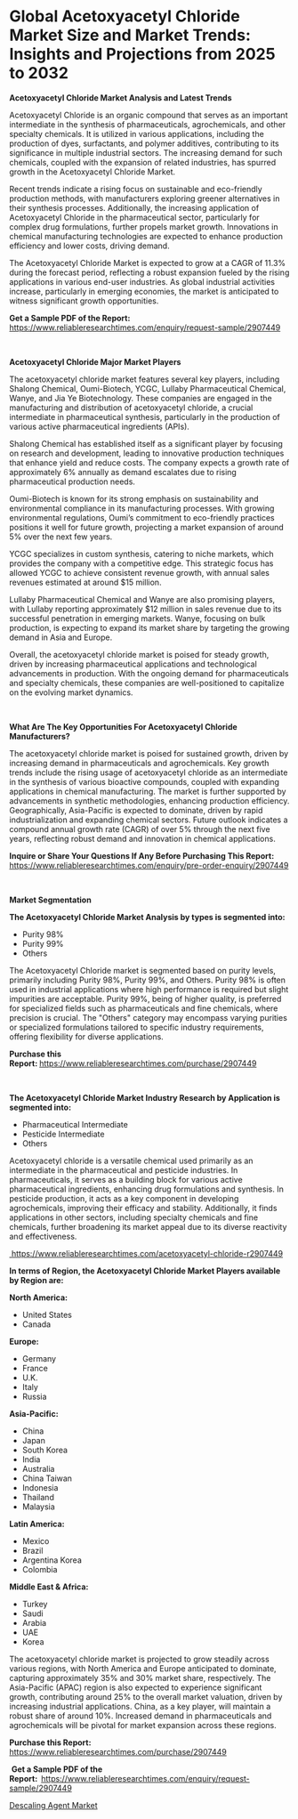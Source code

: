 <p><h1>Global Acetoxyacetyl Chloride Market Size and Market Trends: Insights and Projections from 2025 to 2032</h1></p><p><strong>Acetoxyacetyl Chloride Market Analysis and Latest Trends</strong></p>
<p><p>Acetoxyacetyl Chloride is an organic compound that serves as an important intermediate in the synthesis of pharmaceuticals, agrochemicals, and other specialty chemicals. It is utilized in various applications, including the production of dyes, surfactants, and polymer additives, contributing to its significance in multiple industrial sectors. The increasing demand for such chemicals, coupled with the expansion of related industries, has spurred growth in the Acetoxyacetyl Chloride Market.</p><p>Recent trends indicate a rising focus on sustainable and eco-friendly production methods, with manufacturers exploring greener alternatives in their synthesis processes. Additionally, the increasing application of Acetoxyacetyl Chloride in the pharmaceutical sector, particularly for complex drug formulations, further propels market growth. Innovations in chemical manufacturing technologies are expected to enhance production efficiency and lower costs, driving demand.</p><p>The Acetoxyacetyl Chloride Market is expected to grow at a CAGR of 11.3% during the forecast period, reflecting a robust expansion fueled by the rising applications in various end-user industries. As global industrial activities increase, particularly in emerging economies, the market is anticipated to witness significant growth opportunities.</p></p>
<p><strong>Get a Sample PDF of the Report:&nbsp;</strong> <a href="https://www.reliableresearchtimes.com/enquiry/request-sample/2907449?utm_campaign=3088&utm_medium=2&utm_source=Github&utm_content=ia&utm_term=12032025&utm_id=acetoxyacetyl-chloride">https://www.reliableresearchtimes.com/enquiry/request-sample/2907449</a></p>
<p>&nbsp;</p>
<p><strong>Acetoxyacetyl Chloride Major Market Players</strong></p>
<p><p>The acetoxyacetyl chloride market features several key players, including Shalong Chemical, Oumi-Biotech, YCGC, Lullaby Pharmaceutical Chemical, Wanye, and Jia Ye Biotechnology. These companies are engaged in the manufacturing and distribution of acetoxyacetyl chloride, a crucial intermediate in pharmaceutical synthesis, particularly in the production of various active pharmaceutical ingredients (APIs).</p><p>Shalong Chemical has established itself as a significant player by focusing on research and development, leading to innovative production techniques that enhance yield and reduce costs. The company expects a growth rate of approximately 6% annually as demand escalates due to rising pharmaceutical production needs.</p><p>Oumi-Biotech is known for its strong emphasis on sustainability and environmental compliance in its manufacturing processes. With growing environmental regulations, Oumi’s commitment to eco-friendly practices positions it well for future growth, projecting a market expansion of around 5% over the next few years.</p><p>YCGC specializes in custom synthesis, catering to niche markets, which provides the company with a competitive edge. This strategic focus has allowed YCGC to achieve consistent revenue growth, with annual sales revenues estimated at around $15 million.</p><p>Lullaby Pharmaceutical Chemical and Wanye are also promising players, with Lullaby reporting approximately $12 million in sales revenue due to its successful penetration in emerging markets. Wanye, focusing on bulk production, is expecting to expand its market share by targeting the growing demand in Asia and Europe.</p><p>Overall, the acetoxyacetyl chloride market is poised for steady growth, driven by increasing pharmaceutical applications and technological advancements in production. With the ongoing demand for pharmaceuticals and specialty chemicals, these companies are well-positioned to capitalize on the evolving market dynamics.</p></p>
<p>&nbsp;</p>
<p><strong>What Are The Key Opportunities For Acetoxyacetyl Chloride Manufacturers?</strong></p>
<p><p>The acetoxyacetyl chloride market is poised for sustained growth, driven by increasing demand in pharmaceuticals and agrochemicals. Key growth trends include the rising usage of acetoxyacetyl chloride as an intermediate in the synthesis of various bioactive compounds, coupled with expanding applications in chemical manufacturing. The market is further supported by advancements in synthetic methodologies, enhancing production efficiency. Geographically, Asia-Pacific is expected to dominate, driven by rapid industrialization and expanding chemical sectors. Future outlook indicates a compound annual growth rate (CAGR) of over 5% through the next five years, reflecting robust demand and innovation in chemical applications.</p></p>
<p><strong>Inquire or Share Your Questions If Any Before Purchasing This Report:</strong> <a href="https://www.reliableresearchtimes.com/enquiry/pre-order-enquiry/2907449?utm_campaign=3088&utm_medium=2&utm_source=Github&utm_content=ia&utm_term=12032025&utm_id=acetoxyacetyl-chloride">https://www.reliableresearchtimes.com/enquiry/pre-order-enquiry/2907449</a></p>
<p>&nbsp;</p>
<p><strong>Market Segmentation</strong></p>
<p><strong>The Acetoxyacetyl Chloride Market Analysis by types is segmented into:</strong></p>
<p><ul><li>Purity 98%</li><li>Purity 99%</li><li>Others</li></ul></p>
<p><p>The Acetoxyacetyl Chloride market is segmented based on purity levels, primarily including Purity 98%, Purity 99%, and Others. Purity 98% is often used in industrial applications where high performance is required but slight impurities are acceptable. Purity 99%, being of higher quality, is preferred for specialized fields such as pharmaceuticals and fine chemicals, where precision is crucial. The "Others" category may encompass varying purities or specialized formulations tailored to specific industry requirements, offering flexibility for diverse applications.</p></p>
<p><strong>Purchase this Report:&nbsp;</strong><a href="https://www.reliableresearchtimes.com/purchase/2907449?utm_campaign=3088&utm_medium=2&utm_source=Github&utm_content=ia&utm_term=12032025&utm_id=acetoxyacetyl-chloride">https://www.reliableresearchtimes.com/purchase/2907449</a></p>
<p>&nbsp;</p>
<p><strong>The Acetoxyacetyl Chloride Market Industry Research by Application is segmented into:</strong></p>
<p><ul><li>Pharmaceutical Intermediate</li><li>Pesticide Intermediate</li><li>Others</li></ul></p>
<p><p>Acetoxyacetyl chloride is a versatile chemical used primarily as an intermediate in the pharmaceutical and pesticide industries. In pharmaceuticals, it serves as a building block for various active pharmaceutical ingredients, enhancing drug formulations and synthesis. In pesticide production, it acts as a key component in developing agrochemicals, improving their efficacy and stability. Additionally, it finds applications in other sectors, including specialty chemicals and fine chemicals, further broadening its market appeal due to its diverse reactivity and effectiveness.</p></p>
<p><a href="https://www.reliableresearchtimes.com/acetoxyacetyl-chloride-r2907449?utm_campaign=3088&utm_medium=2&utm_source=Github&utm_content=ia&utm_term=12032025&utm_id=acetoxyacetyl-chloride">&nbsp;https://www.reliableresearchtimes.com/acetoxyacetyl-chloride-r2907449</a></p>
<p><strong>In terms of Region, the Acetoxyacetyl Chloride Market Players available by Region are:</strong></p>
<p>
    <p> <strong> North America: </strong>
        <ul>
            <li>United States</li>
            <li>Canada</li>
        </ul>
        </p> 
    <p> <strong> Europe: </strong>
        <ul>
            <li>Germany</li>
            <li>France</li>
            <li>U.K.</li>
            <li>Italy</li>
            <li>Russia</li>
        </ul>
        </p> 
    <p> <strong> Asia-Pacific: </strong>
        <ul>
            <li>China</li>
            <li>Japan</li>
            <li>South Korea</li>
            <li>India</li>
            <li>Australia</li>
            <li>China Taiwan</li>
            <li>Indonesia</li>
            <li>Thailand</li>
            <li>Malaysia</li>
        </ul>
        </p> 
    <p> <strong> Latin America: </strong>
        <ul>
            <li>Mexico</li>
            <li>Brazil</li>
            <li>Argentina Korea</li>
            <li>Colombia</li>
        </ul>
        </p> 
    <p> <strong> Middle East & Africa: </strong>
        <ul>
            <li>Turkey</li>
            <li>Saudi</li>
            <li>Arabia</li>
            <li>UAE</li>
            <li>Korea</li>
        </ul>
    </p>
    </p>
<p><p>The acetoxyacetyl chloride market is projected to grow steadily across various regions, with North America and Europe anticipated to dominate, capturing approximately 35% and 30% market share, respectively. The Asia-Pacific (APAC) region is also expected to experience significant growth, contributing around 25% to the overall market valuation, driven by increasing industrial applications. China, as a key player, will maintain a robust share of around 10%. Increased demand in pharmaceuticals and agrochemicals will be pivotal for market expansion across these regions.</p></p>
<p><strong>Purchase this Report: </strong><a href="https://www.reliableresearchtimes.com/purchase/2907449?utm_campaign=3088&utm_medium=2&utm_source=Github&utm_content=ia&utm_term=12032025&utm_id=acetoxyacetyl-chloride">https://www.reliableresearchtimes.com/purchase/2907449</a></p>
<p>&nbsp;<strong>Get a Sample PDF of the Report:&nbsp;&nbsp;</strong><a href="https://www.reliableresearchtimes.com/enquiry/request-sample/2907449?utm_campaign=3088&utm_medium=2&utm_source=Github&utm_content=ia&utm_term=12032025&utm_id=acetoxyacetyl-chloride">https://www.reliableresearchtimes.com/enquiry/request-sample/2907449</a></p>
<p><strong></strong></p>
<p><p><a href="https://github.com/bmorecock/Market-Research-Report-List-6/blob/main/descaling-agent-market.md?utm_campaign=3088&utm_medium=2&utm_source=Github&utm_content=ia&utm_term=12032025&utm_id=acetoxyacetyl-chloride">Descaling Agent Market</a></p></p>